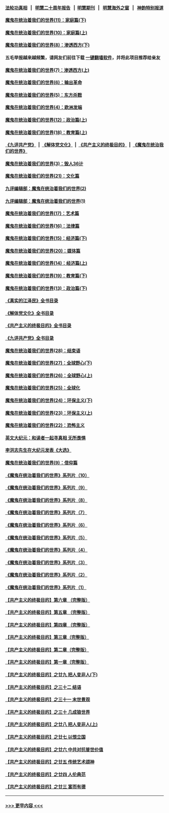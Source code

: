 #### [法轮功真相](https://github.com/gfw-breaker/truth/blob/master/README.md?t=0) &nbsp;&nbsp;|&nbsp;&nbsp; [明慧二十周年报告](https://github.com/gfw-breaker/mh-reports/blob/master/README.md?t=0) &nbsp;&nbsp;|&nbsp;&nbsp;[明慧期刊](https://github.com/gfw-breaker/mh-qikan) &nbsp;&nbsp;|&nbsp;&nbsp; [明慧海外之窗](https://github.com/gfw-breaker/mh-news/blob/master/README.md?t=0) &nbsp;&nbsp;|&nbsp;&nbsp; [神韵特别报道](https://github.com/gfw-breaker/mh-news/blob/master/shenyun.md?t=0)
#### [魔鬼在统治着我们的世界(11)：家庭篇(下)](../pages/nsc422/n10440961.md?t=12131601) 
#### [魔鬼在统治着我们的世界(10)：家庭篇(上)](../pages/nsc422/n10435448.md?t=12131601) 
#### [魔鬼在统治着我们的世界(8)：渗透西方(下)](../pages/nsc422/n10429603.md?t=12131601) 
#### 五毛举报越来越频繁，请网友们前往下载 [一键翻墙软件](https://github.com/gfw-breaker/ssr-accounts)，并将此项目推荐给亲友
#### [魔鬼在统治着我们的世界(7)：渗透西方(上)](../pages/nsc422/n10426013.md?t=12131601) 
#### [魔鬼在统治着我们的世界(6)：输出革命](../pages/nsc422/n10421536.md?t=12131601) 
#### [魔鬼在统治着我们的世界(5)：东方杀戮](../pages/nsc422/n10417707.md?t=12131601) 
#### [魔鬼在统治着我们的世界(4)：欧洲发端](../pages/nsc422/n10414890.md?t=12131601) 
#### [魔鬼在统治着我们的世界(12)：政治篇(上)](../pages/nsc422/n10444576.md?t=12131601) 
#### [魔鬼在统治着我们的世界(18)：教育篇(上)](../pages/nsc422/n10526970.md?t=12131601) 
#### [《九评共产党》](https://github.com/begood0513/9ping.md/blob/master/README.md) &nbsp;|&nbsp; [《解体党文化》](../../../../jtdwh.md/blob/master/README.md)  &nbsp;|&nbsp; [《共产主义的终极目的》](../../../../gczydzjmd.md/blob/master/README.md) &nbsp;|&nbsp; [《魔鬼在统治我们的世界》](../../../../mgztzwmdsj.md/blob/master/README.md) 
#### [魔鬼在统治着我们的世界(3)：毁人36计](../pages/nsc422/n10411583.md?t=12131601) 
#### [魔鬼在统治着我们的世界(21)：文化篇](../pages/nsc422/n10597706.md?t=12131601) 
#### [九评编辑部：魔鬼在统治着我们的世界(2)](../pages/nsc422/n10410036.md?t=12131601) 
#### [九评编辑部：魔鬼在统治着我们的世界(1)](../pages/nsc422/n10406825.md?t=12131601) 
#### [魔鬼在统治着我们的世界(17)：艺术篇](../pages/nsc422/n10499093.md?t=12131601) 
#### [魔鬼在统治着我们的世界(16)：法律篇](../pages/nsc422/n10485969.md?t=12131601) 
#### [魔鬼在统治着我们的世界(15)：经济篇(下)](../pages/nsc422/n10469975.md?t=12131601) 
#### [魔鬼在统治着我们的世界(20)：媒体篇](../pages/nsc422/n10586579.md?t=12131601) 
#### [魔鬼在统治着我们的世界(14)：经济篇(上)](../pages/nsc422/n10457370.md?t=12131601) 
#### [魔鬼在统治着我们的世界(19)：教育篇(下)](../pages/nsc422/n10564808.md?t=12131601) 
#### [魔鬼在统治着我们的世界(13)：政治篇(下)](../pages/nsc422/n10448270.md?t=12131601) 
#### [《真实的江泽民》全书目录](../pages/nsc422/n13721399.md?t=12131601) 
#### [《解体党文化》全书目录](../pages/nsc422/n13721157.md?t=12131601) 
#### [《共产主义的终极目的》全书目录](../pages/nsc422/n13721048.md?t=12131601) 
#### [《九评共产党》全书目录](../pages/nsc422/n13708085.md?t=12131601) 
#### [魔鬼在统治着我们的世界(28)：结束语](../pages/nsc422/n10936246.md?t=12131601) 
#### [魔鬼在统治着我们的世界(27)：全球野心(下)](../pages/nsc422/n10928319.md?t=12131601) 
#### [魔鬼在统治着我们的世界(26)：全球野心(上)](../pages/nsc422/n10900318.md?t=12131601) 
#### [魔鬼在统治着我们的世界(25)：全球化](../pages/nsc422/n10788205.md?t=12131601) 
#### [魔鬼在统治着我们的世界(24)：环保主义(下)](../pages/nsc422/n10695307.md?t=12131601) 
#### [魔鬼在统治着我们的世界(23)：环保主义(上)](../pages/nsc422/n10688613.md?t=12131601) 
#### [魔鬼在统治着我们的世界(22)：恐怖主义](../pages/nsc422/n10614727.md?t=12131601) 
#### [英文大纪元：和读者一起寻真相 无所畏惧](../pages/nsc422/n12542027.md?t=12131601) 
#### [李洪志先生在大纪元发表《大选》](../pages/nsc422/n12534746.md?t=12131601) 
#### [魔鬼在统治着我们的世界(9)：信仰篇](../pages/nsc422/n10432159.md?t=12131601) 
#### [《魔鬼在统治着我们的世界》系列片（10）](../pages/nsc422/n12292670.md?t=12131601) 
#### [《魔鬼在统治着我们的世界》系列片（9）](../pages/nsc422/n12290859.md?t=12131601) 
#### [《魔鬼在统治着我们的世界》系列片（8）](../pages/nsc422/n12287445.md?t=12131601) 
#### [《魔鬼在统治着我们的世界》系列片（7）](../pages/nsc422/n12283425.md?t=12131601) 
#### [《魔鬼在统治着我们的世界》系列片（6）](../pages/nsc422/n12282314.md?t=12131601) 
#### [《魔鬼在统治着我们的世界》系列片（5）](../pages/nsc422/n12281419.md?t=12131601) 
#### [《魔鬼在统治着我们的世界》系列片（4）](../pages/nsc422/n12274024.md?t=12131601) 
#### [《魔鬼在统治着我们的世界》系列片（3）](../pages/nsc422/n12271322.md?t=12131601) 
#### [《魔鬼在统治着我们的世界》系列片（2）](../pages/nsc422/n12269049.md?t=12131601) 
#### [《魔鬼在统治着我们的世界》系列片（1）](../pages/nsc422/n12267575.md?t=12131601) 
#### [【共产主义的终极目的】第六章 （完整版）](../pages/nsc422/n11428913.md?t=12131601) 
#### [【共产主义的终极目的】第五章 （完整版）](../pages/nsc422/n11428912.md?t=12131601) 
#### [【共产主义的终极目的】第四章 （完整版）](../pages/nsc422/n11428907.md?t=12131601) 
#### [【共产主义的终极目的】第三章（完整版）](../pages/nsc422/n11428848.md?t=12131601) 
#### [【共产主义的终极目的】第二章（完整版）](../pages/nsc422/n11428831.md?t=12131601) 
#### [【共产主义的终极目的】第一章（完整版）](../pages/nsc422/n11417651.md?t=12131601) 
#### [【共产主义的终极目的】之廿九 把人变非人(下)](../pages/nsc422/n11344140.md?t=12131601) 
#### [【共产主义的终极目的】之三十二 结语](../pages/nsc422/n11360535.md?t=12131601) 
#### [【共产主义的终极目的】之三十一 末世景观](../pages/nsc422/n11351129.md?t=12131601) 
#### [【共产主义的终极目的】之三十 几成狼世界](../pages/nsc422/n11348280.md?t=12131601) 
#### [【共产主义的终极目的】之廿八 把人变非人(上)](../pages/nsc422/n11340492.md?t=12131601) 
#### [【共产主义的终极目的】之廿七 以恨立国](../pages/nsc422/n11336944.md?t=12131601) 
#### [【共产主义的终极目的】之廿六 中共对抗普世价值](../pages/nsc422/n11324785.md?t=12131601) 
#### [【共产主义的终极目的】之廿五 传统艺术颂神](../pages/nsc422/n11296396.md?t=12131601) 
#### [【共产主义的终极目的】之廿四 人伦典范](../pages/nsc422/n11296397.md?t=12131601) 
#### [【共产主义的终极目的】之廿三 富而有德](../pages/nsc422/n11283598.md?t=12131601) 

----
#### [ >>> 更早内容 <<< ](../indexes/nsc422-earlier.md)
